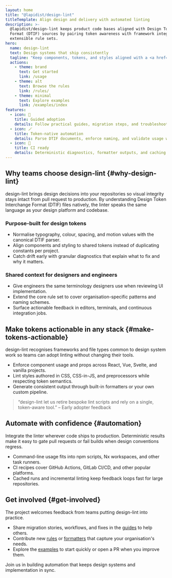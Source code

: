 ```yaml
---
layout: home
title: "@lapidist/design-lint"
titleTemplate: Align design and delivery with automated linting
description: >-
  @lapidist/design-lint keeps product code bases aligned with Design Token Interchange
  Format (DTIF) sources by pairing token awareness with framework integrations and
  extensible rule sets.
hero:
  name: design-lint
  text: Design systems that ship consistently
  tagline: "Keep components, tokens, and styles aligned with a <a href=\"https://dtif.lapidist.net\">DTIF-native</a> linter built for teams."
  actions:
    - theme: brand
      text: Get started
      link: /usage
    - theme: alt
      text: Browse the rules
      link: /rules/
    - theme: minimal
      text: Explore examples
      link: /examples/index
features:
  - icon: 🧭
    title: Guided adoption
    details: Follow practical guides, migration steps, and troubleshooting recipes to roll the linter out across teams.
  - icon: 🪄
    title: Token-native automation
    details: Parse DTIF documents, enforce naming, and validate usage with dedicated design-system and token rules.
  - icon: 🚦
    title: CI ready
    details: Deterministic diagnostics, formatter outputs, and caching make lint feedback fast in local and pipeline runs.
---
```


<!-- markdownlint-disable MD033 -->

<section class="home-section" aria-labelledby="why-design-lint">

## Why teams choose design-lint {#why-design-lint}

design-lint brings design decisions into your repositories so visual integrity stays intact
from pull request to production. By understanding Design Token Interchange Format (DTIF)
files natively, the linter speaks the same language as your design platform and codebase.

### Purpose-built for design tokens

- Normalise typography, colour, spacing, and motion values with the canonical DTIF parser.
- Align components and styling to shared tokens instead of duplicating constants per
  project.
- Catch drift early with granular diagnostics that explain what to fix and why it matters.

### Shared context for designers and engineers

- Give engineers the same terminology designers use when reviewing UI implementation.
- Extend the core rule set to cover organisation-specific patterns and naming schemes.
- Surface actionable feedback in editors, terminals, and continuous integration jobs.

</section>

<section class="home-section" aria-labelledby="make-tokens-actionable">

## Make tokens actionable in any stack {#make-tokens-actionable}

design-lint recognises frameworks and file types common to design system work so teams can
adopt linting without changing their tools.

- Enforce component usage and props across React, Vue, Svelte, and vanilla projects.
- Lint styles authored in CSS, CSS-in-JS, and preprocessors while respecting token
  semantics.
- Generate consistent output through built-in formatters or your own custom pipeline.

> “design-lint let us retire bespoke lint scripts and rely on a single, token-aware tool.” – Early adopter feedback

</section>

<section class="home-section" aria-labelledby="automation">

## Automate with confidence {#automation}

Integrate the linter wherever code ships to production. Deterministic results make it easy
to gate pull requests or fail builds when design conventions regress.

- Command-line usage fits into npm scripts, Nx workspaces, and other task runners.
- CI recipes cover GitHub Actions, GitLab CI/CD, and other popular platforms.
- Cached runs and incremental linting keep feedback loops fast for large repositories.

</section>

<section class="home-section" aria-labelledby="get-involved">

## Get involved {#get-involved}

The project welcomes feedback from teams putting design-lint into practice.

- Share migration stories, workflows, and fixes in the [guides](/usage) to help others.
- Contribute new [rules](/rules/) or [formatters](/formatters) that capture your
  organisation's needs.
- Explore the [examples](/examples/index) to start quickly or open a PR when you improve
  them.

Join us in building automation that keeps design systems and implementation in sync.

</section>

<!-- markdownlint-enable MD033 -->

